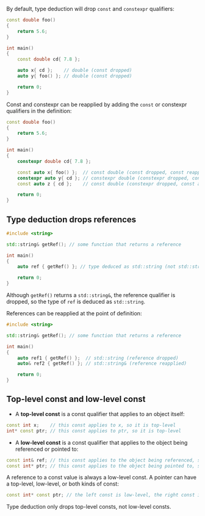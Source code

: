 By default, type deduction will drop `const` and `constexpr` qualifiers:
```cpp
const double foo()
{
    return 5.6;
}

int main()
{
    const double cd{ 7.8 };

    auto x{ cd };    // double (const dropped)
    auto y{ foo() }; // double (const dropped)

    return 0;
}
```
Const and constexpr can be reapplied by adding the `const` or constexpr qualifiers in the definition:
```cpp
const double foo()
{
    return 5.6;
}

int main()
{
    constexpr double cd{ 7.8 };

    const auto x{ foo() };  // const double (const dropped, const reapplied)
    constexpr auto y{ cd }; // constexpr double (constexpr dropped, constexpr reapplied)
    const auto z { cd };    // const double (constexpr dropped, const applied)

    return 0;
}
```

## Type deduction drops references

```cpp
#include <string>

std::string& getRef(); // some function that returns a reference

int main()
{
    auto ref { getRef() }; // type deduced as std::string (not std::string&)

    return 0;
}
```

Although `getRef()` returns a `std::string&`, the reference qualifier is dropped, so the type of `ref` is deduced as `std::string`.

References can be reapplied at the point of definition:
```cpp
#include <string>

std::string& getRef(); // some function that returns a reference

int main()
{
    auto ref1 { getRef() };  // std::string (reference dropped)
    auto& ref2 { getRef() }; // std::string& (reference reapplied)

    return 0;
}
```

## Top-level const and low-level const

- A **top-level const** is a const qualifier that applies to an object itself:
```cpp
const int x;    // this const applies to x, so it is top-level
int* const ptr; // this const applies to ptr, so it is top-level
```

- A **low-level const** is a const qualifier that applies to the object being referenced or pointed to:
```cpp
const int& ref; // this const applies to the object being referenced, so it is low-level
const int* ptr; // this const applies to the object being pointed to, so it is low-level
```

A reference to a const value is always a low-level const. A pointer can have a top-level, low-level, or both kinds of const:
```cpp
const int* const ptr; // the left const is low-level, the right const is top-level
```

Type deduction only drops top-level consts, not low-level consts.


